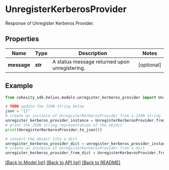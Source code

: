 # UnregisterKerberosProvider

Response of Unregister Kerberos Provider.

## Properties

Name | Type | Description | Notes
------------ | ------------- | ------------- | -------------
**message** | **str** | A status message returned upon unregistering. | [optional] 

## Example

```python
from cohesity_sdk.helios.models.unregister_kerberos_provider import UnregisterKerberosProvider

# TODO update the JSON string below
json = "{}"
# create an instance of UnregisterKerberosProvider from a JSON string
unregister_kerberos_provider_instance = UnregisterKerberosProvider.from_json(json)
# print the JSON string representation of the object
print(UnregisterKerberosProvider.to_json())

# convert the object into a dict
unregister_kerberos_provider_dict = unregister_kerberos_provider_instance.to_dict()
# create an instance of UnregisterKerberosProvider from a dict
unregister_kerberos_provider_from_dict = UnregisterKerberosProvider.from_dict(unregister_kerberos_provider_dict)
```
[[Back to Model list]](../README.md#documentation-for-models) [[Back to API list]](../README.md#documentation-for-api-endpoints) [[Back to README]](../README.md)


